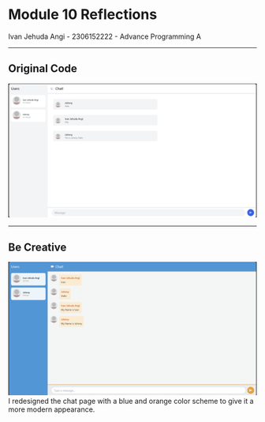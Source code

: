 # Module 10 Reflections 

Ivan Jehuda Angi - 2306152222 - Advance Programming A

---
## Original Code
![Screenshot](Screenshots/screenshot1.png)

---
## Be Creative
![Screenshot](Screenshots/screenshot2.png)
I redesigned the chat page with a blue and orange color scheme to give it a more modern appearance.

